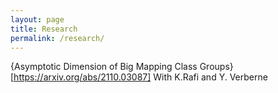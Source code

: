```yaml
---
layout: page
title: Research
permalink: /research/
---
```


{Asymptotic Dimension of Big Mapping Class Groups}[https://arxiv.org/abs/2110.03087] With K.Rafi and Y. Verberne
